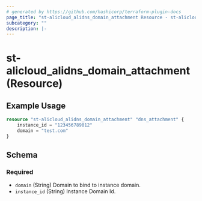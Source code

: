 ```yaml
---
# generated by https://github.com/hashicorp/terraform-plugin-docs
page_title: "st-alicloud_alidns_domain_attachment Resource - st-alicloud"
subcategory: ""
description: |-
---
```


# st-alicloud_alidns_domain_attachment (Resource)



## Example Usage

```terraform
resource "st-alicloud_alidns_domain_attachment" "dns_attachment" {
	instance_id = "123456789012"
	domain = "test.com"
}
```

<!-- schema generated by tfplugindocs -->
## Schema

### Required

- `domain` (String) Domain to bind to instance domain.
- `instance_id` (String) Instance Domain Id.
